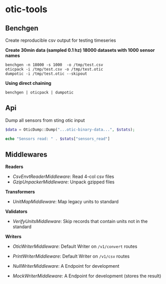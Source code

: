 # otic-tools


## Benchgen

Create reproducible csv output for testing timeseries

**Create 30min data (sampled 0.1 hz) 18000 datasets with 1000 sensor names**

```
benchgen -n 18000 -s 1000  -o /tmp/test.csv
oticpack -i /tmp/test.csv -o /tmp/test.otic
dumpotic -i /tmp/test.otic --skipout
```

**Using direct chaining**

```
benchgen | oticpack | dumpotic
```


## Api

Dump all sensors from sting otic input

```php
$data = OticDump::Dump("...otic-binary-data...", $stats);

echo "Sensors read: " . $stats["sensors_read"]
```



## Middlewares

**Readers**

- *CsvEnvtReaderMiddleware*: Read 4-col csv files
- *GzipUnpackerMiddleware*: Unpack gzipped files


**Transformers**

- *UnitMapMiddleware*: Map legacy units to standard

**Validators**

- *VerifyUnitsMiddleware*: Skip records that contain units not in the standard

**Writers**

- *OticWriterMiddleware*: Default Writer on `/v1/convert` routes

- *PrintWriterMiddleware*: Default Writer on `/v1/csv` routes

- *NullWriterMiddleware*: A Endpoint for development

- *MockWriterMiddleware*: A Endpoint for development (stores the result)



